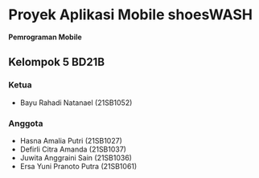 # Proyek Aplikasi Mobile shoesWASH
**Pemrograman Mobile**

## Kelompok 5 BD21B
### Ketua
- Bayu Rahadi Natanael (21SB1052)

### Anggota
- Hasna Amalia Putri (21SB1027)
- Defirli Citra Amanda (21SB1037)
- Juwita Anggraini Sain (21SB1036)
- Ersa Yuni Pranoto Putra (21SB1061)
